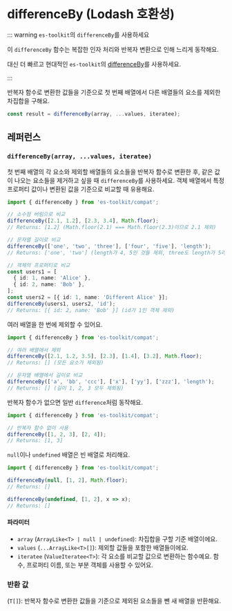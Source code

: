 # differenceBy (Lodash 호환성)

::: warning `es-toolkit`의 `differenceBy`를 사용하세요

이 `differenceBy` 함수는 복잡한 인자 처리와 반복자 변환으로 인해 느리게 동작해요.

대신 더 빠르고 현대적인 `es-toolkit`의 [differenceBy](../../array/differenceBy.md)를 사용하세요.

:::

반복자 함수로 변환한 값들을 기준으로 첫 번째 배열에서 다른 배열들의 요소를 제외한 차집합을 구해요.

```typescript
const result = differenceBy(array, ...values, iteratee);
```

## 레퍼런스

### `differenceBy(array, ...values, iteratee)`

첫 번째 배열의 각 요소와 제외할 배열들의 요소들을 반복자 함수로 변환한 후, 같은 값이 나오는 요소들을 제거하고 싶을 때 `differenceBy`를 사용하세요. 객체 배열에서 특정 프로퍼티 값이나 변환된 값을 기준으로 비교할 때 유용해요.

```typescript
import { differenceBy } from 'es-toolkit/compat';

// 소수점 버림으로 비교
differenceBy([2.1, 1.2], [2.3, 3.4], Math.floor);
// Returns: [1.2] (Math.floor(2.1) === Math.floor(2.3)이므로 2.1 제외)

// 문자열 길이로 비교
differenceBy(['one', 'two', 'three'], ['four', 'five'], 'length');
// Returns: ['one', 'two'] (length가 4, 5인 것들 제외, three도 length가 5라 제외)

// 객체의 프로퍼티로 비교
const users1 = [
  { id: 1, name: 'Alice' },
  { id: 2, name: 'Bob' },
];
const users2 = [{ id: 1, name: 'Different Alice' }];
differenceBy(users1, users2, 'id');
// Returns: [{ id: 2, name: 'Bob' }] (id가 1인 객체 제외)
```

여러 배열을 한 번에 제외할 수 있어요.

```typescript
import { differenceBy } from 'es-toolkit/compat';

// 여러 배열에서 제외
differenceBy([2.1, 1.2, 3.5], [2.3], [1.4], [3.2], Math.floor);
// Returns: [] (모든 요소가 제외됨)

// 문자열 배열에서 길이로 비교
differenceBy(['a', 'bb', 'ccc'], ['x'], ['yy'], ['zzz'], 'length');
// Returns: [] (길이 1, 2, 3 모두 제외됨)
```

반복자 함수가 없으면 일반 `difference`처럼 동작해요.

```typescript
import { differenceBy } from 'es-toolkit/compat';

// 반복자 함수 없이 사용
differenceBy([1, 2, 3], [2, 4]);
// Returns: [1, 3]
```

`null`이나 `undefined` 배열은 빈 배열로 처리해요.

```typescript
import { differenceBy } from 'es-toolkit/compat';

differenceBy(null, [1, 2], Math.floor);
// Returns: []

differenceBy(undefined, [1, 2], x => x);
// Returns: []
```

#### 파라미터

- `array` (`ArrayLike<T> | null | undefined`): 차집합을 구할 기준 배열이에요.
- `values` (`...ArrayLike<T>[]`): 제외할 값들을 포함한 배열들이에요.
- `iteratee` (`ValueIteratee<T>`): 각 요소를 비교할 값으로 변환하는 함수예요. 함수, 프로퍼티 이름, 또는 부분 객체를 사용할 수 있어요.

### 반환 값

(`T[]`): 반복자 함수로 변환한 값들을 기준으로 제외된 요소들을 뺀 새 배열을 반환해요.
